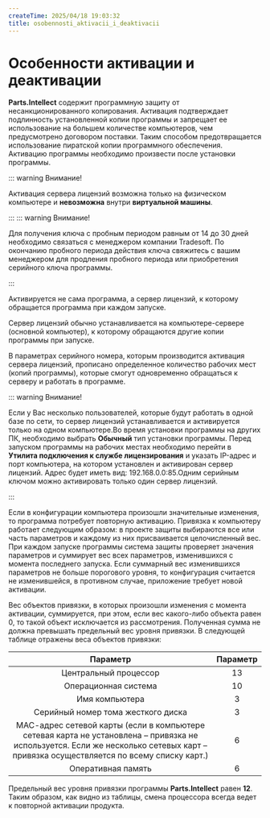 ```yaml
---
createTime: 2025/04/18 19:03:32
title: osobennosti_aktivacii_i_deaktivacii
---
```

# Особенности активации и деактивации

**Parts.Intellect** содержит программную защиту от несанкционированного копирования. Активация подтверждает подлинность установленной копии программы и запрещает ее использование на большем количестве компьютеров, чем предусмотрено договором поставки. Таким способом предотвращается использование пиратской копии программного обеспечения. Активацию программы необходимо произвести после установки программы. 

::: warning Внимание!

Активация сервера лицензий возможна только на физическом компьютере и **невозможна** внутри **виртуальной машины**.

:::
::: warning Внимание!

Для получения ключа с пробным периодом равным от 14 до 30 дней необходимо связаться с менеджером компании Tradesoft. По окончанию пробного периода действия ключа свяжитесь с вашим менеджером для продления пробного периода или приобретения серийного ключа программы.

:::

Активируется не сама программа, а сервер лицензий, к которому обращается программа при каждом запуске.

Сервер лицензий обычно устанавливается на компьютере-сервере (основной компьютер), к которому обращаются другие копии программы при запуске.

В параметрах серийного номера, которым производится активация сервера лицензий, прописано определенное количество рабочих мест (копий программы), которые смогут одновременно обращаться к серверу и работать в программе.

::: warning Внимание!

Если у Вас несколько пользователей, которые будут работать в одной базе по сети, то сервер лицензий устанавливается и активируется только на одном компьютере.Во время установки программы на других ПК, необходимо выбрать **Обычный** тип установки программы. Перед запуском программы на рабочих местах необходимо перейти в **Утилита подключения к службе лицензирования** и указать IP-адрес и порт компьютера, на котором установлен и активирован сервер лицензий. Адрес будет иметь вид: 192.168.0.0:85.Одним серийным ключом можно активировать только один сервер лицензий.

:::

Если в конфигурации компьютера произошли значительные изменения, то программа потребует повторную активацию. Привязка к компьютеру работает следующим образом: в проекте защиты выбираются все или часть параметров и каждому из них присваивается целочисленный вес. При каждом запуске программы система защиты проверяет значения параметров и суммирует вес всех параметров, изменившихся с момента последнего запуска. Если суммарный вес изменившихся параметров не больше порогового уровня, то конфигурация считается не изменившейся, в противном случае, приложение требует новой активации.

Вес объектов привязки, в которых произошли изменения с момента активации, суммируется, при этом, если вес какого-либо объекта равен 0, то такой объект исключается из рассмотрения. Полученная сумма не должна превышать предельный вес уровня привязки. В следующей таблице отражены веса объектов привязки:

|**Параметр**|**Параметр**|
| :-: | :-: |
|Центральный процессор|13|
|Операционная система|10|
|Имя компьютера|3|
|Серийный номер тома жесткого диска|3|
|МАС-адрес сетевой карты (если в компьютере сетевая карта не установлена – привязка не используется. Если же несколько сетевых карт – привязка осуществляется по всему списку карт.)|6|
|Оперативная память|6|

Предельный вес уровня привязки программы **Parts.Intellect** равен **12**. Таким образом, как видно из таблицы, смена процессора всегда ведет к повторной активации продукта.
